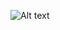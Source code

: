 ![Alt text](https://image.shutterstock.com/image-vector/welcome-letters-banner-on-blue-260nw-1189574716.jpg)
